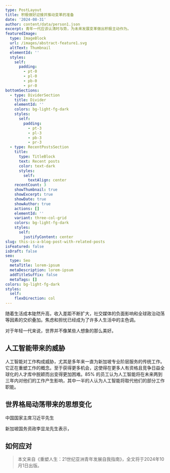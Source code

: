 ```yaml
---
type: PostLayout
title: 积极做好迎接并推动变革的准备
date: '2024-08-31'
author: content/data/person1.json
excerpt: 青年一代应该认清时与势，为未来发展变革做出积极主动作为。
featuredImage:
  type: ImageBlock
  url: /images/abstract-feature1.svg
  altText: Thumbnail
  elementId: ''
  styles:
    self:
      padding:
        - pt-0
        - pl-0
        - pb-0
        - pr-0
bottomSections:
  - type: DividerSection
    title: Divider
    elementId: ''
    colors: bg-light-fg-dark
    styles:
      self:
        padding:
          - pt-3
          - pl-3
          - pb-3
          - pr-3
  - type: RecentPostsSection
    title:
      type: TitleBlock
      text: Recent posts
      color: text-dark
      styles:
        self:
          textAlign: center
    recentCount: 3
    showThumbnail: true
    showExcerpt: true
    showDate: true
    showAuthor: true
    actions: []
    elementId: ''
    variant: three-col-grid
    colors: bg-light-fg-dark
    styles:
      self:
        justifyContent: center
slug: this-is-a-blog-post-with-related-posts
isFeatured: false
isDraft: false
seo:
  type: Seo
  metaTitle: lorem-ipsum
  metaDescription: lorem-ipsum
  addTitleSuffix: false
  metaTags: []
colors: bg-light-fg-dark
styles:
  self:
    flexDirection: col
---
```

随着生活成本陡然升高，收入差距不断扩大，社交媒体的负面影响和全球政治动荡等因素的交织叠加。焦虑和担忧已经成为了许多人生活中的主色调。

对于年轻一代来说，世界并不像某些人想象的那么美好。

## 人工智能带来的威胁

人工智能对工作构成威胁，尤其是多年来一直为新加坡专业阶层服务的传统工作。它正在重塑工作的概念。至于获得更多机会，这使得在更多人有资格且竞争日益全球化的人才库中脱颖而出变得更加困难。85% 的员工认为人工智能将在未来两到三年内对他们的工作产生影响，其中一半的人认为人工智能将取代他们的部分工作职能。

## 世界格局动荡带来的思想变化

中国国家主席习近平先生

新加坡国务资政李显龙先生表示，

## 如何应对



> 本文来自《重塑人生：21世纪亚洲青年发展自我指南》，全文将于2024年10月1日出版。

